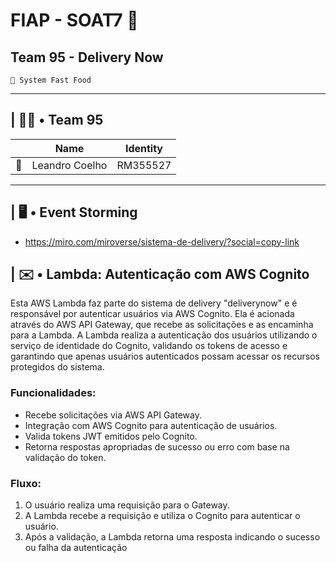 # FIAP - SOAT7 🚀

## Team 95 - Delivery Now

```
🍔 System Fast Food
```

---

## | 👊🏽 • Team 95

|     | Name           | Identity |
| --- | -------------- | -------- |
| 🐰  | Leandro Coelho | RM355527 |

---

## | 🖥️ • Event Storming

- https://miro.com/miroverse/sistema-de-delivery/?social=copy-link

## | ✉️ • Lambda: Autenticação com AWS Cognito

Esta AWS Lambda faz parte do sistema de delivery "deliverynow" e é responsável por autenticar usuários via AWS Cognito. Ela é acionada através do AWS API Gateway, que recebe as solicitações e as encaminha para a Lambda. A Lambda realiza a autenticação dos usuários utilizando o serviço de identidade do Cognito, validando os tokens de acesso e garantindo que apenas usuários autenticados possam acessar os recursos protegidos do sistema.

### Funcionalidades:

- Recebe solicitações via AWS API Gateway.
- Integração com AWS Cognito para autenticação de usuários.
- Valida tokens JWT emitidos pelo Cognito.
- Retorna respostas apropriadas de sucesso ou erro com base na validação do token.

### Fluxo:

1. O usuário realiza uma requisição para o Gateway.
2. A Lambda recebe a requisição e utiliza o Cognito para autenticar o usuário.
3. Após a validação, a Lambda retorna uma resposta indicando o sucesso ou falha da autenticação
